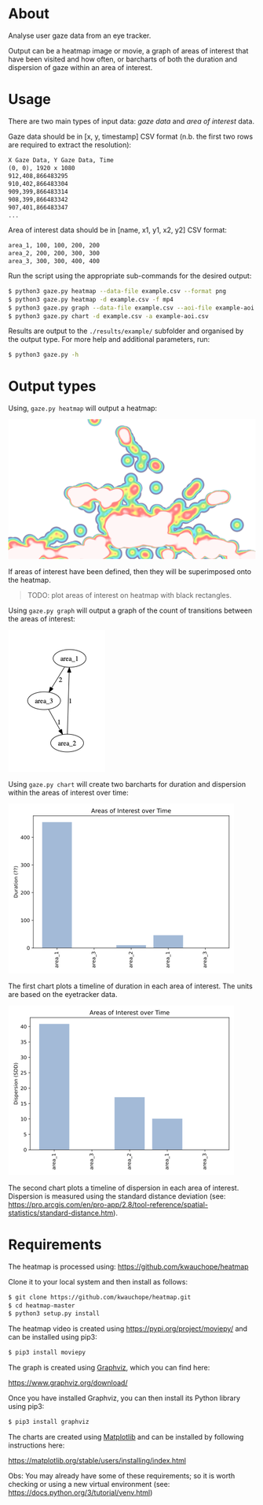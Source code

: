 # About
Analyse user gaze data from an eye tracker.

Output can be a heatmap image or movie, a graph of areas of interest that have been visited and how often, or barcharts of both the duration and dispersion of gaze within an area of interest.

# Usage
There are two main types of input data: _gaze data_ and _area of interest_ data.

Gaze data should be in [x, y, timestamp] CSV format (n.b. the first two rows are required to extract the resolution):

```csv
X Gaze Data, Y Gaze Data, Time
(0, 0), 1920 x 1080
912,408,866483295
910,402,866483304
909,399,866483314
908,399,866483342
907,401,866483347
...
```

Area of interest data should be in [name, x1, y1, x2, y2] CSV format:

```
area_1, 100, 100, 200, 200
area_2, 200, 200, 300, 300
area_3, 300, 300, 400, 400
```

Run the script using the appropriate sub-commands for the desired output:

```bash
$ python3 gaze.py heatmap --data-file example.csv --format png
$ python3 gaze.py heatmap -d example.csv -f mp4
$ python3 gaze.py graph --data-file example.csv --aoi-file example-aoi.csv
$ python3 gaze.py chart -d example.csv -a example-aoi.csv
```

Results are output to the `./results/example/` subfolder and organised by the
output type. For more help and additional parameters, run:

```bash
$ python3 gaze.py -h
```

# Output types
Using, `gaze.py heatmap` will output a heatmap:

![alt text](/example.png)


If areas of interest have been defined, then they will be superimposed onto the heatmap.

> TODO: plot areas of interest on heatmap with black rectangles.

Using `gaze.py graph` will output a graph of the count of transitions between the areas of interest:

![alt text](/example.gv.png)

Using `gaze.py chart` will create two barcharts for duration and dispersion within the areas of interest over time:

![alt text](/example-duration.png)

The first chart plots a timeline of duration in each area of interest. The units are based on the eyetracker data.

![alt text](/example-dispersion.png)

The second chart plots a timeline of dispersion in each area of interest. Dispersion is measured using the standard distance deviation (see: https://pro.arcgis.com/en/pro-app/2.8/tool-reference/spatial-statistics/standard-distance.htm).



# Requirements
The heatmap is processed using: https://github.com/kwauchope/heatmap

Clone it to your local system and then install as follows:

```bash
$ git clone https://github.com/kwauchope/heatmap.git
$ cd heatmap-master
$ python3 setup.py install
```

The heatmap video is created using https://pypi.org/project/moviepy/ and can be installed using pip3:

```bash
$ pip3 install moviepy
```

The graph is created using [Graphviz](https://www.graphviz.org), which you can find here:

https://www.graphviz.org/download/

Once you have installed Graphviz, you can then install its Python library using pip3:

```bash
$ pip3 install graphviz
```

The charts are created using [Matplotlib](https://matplotlib.org/) and can be installed by following instructions here:

https://matplotlib.org/stable/users/installing/index.html

Obs: You may already have some of these requirements; so it is worth checking or using a new virtual environment (see: https://docs.python.org/3/tutorial/venv.html)
